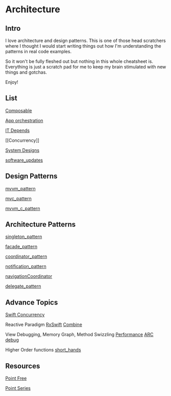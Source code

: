 

# Architecture

## Intro

I love architecture and design patterns.
This is one of those head scratchers where I thought I would start writing things out how I'm understanding the patterns in real code examples.

So it won't be fully fleshed out but nothing in this whole cheatsheet is. Everything is just a scratch pad for me to keep my brain stimulated with new things and gotchas.

Enjoy!

## List

[Composable](composable/ReadMe_composable.md)

[App orchestration](orchestration.md)

[IT Depends](it_Depends.md)

[[Concurrency]]

[System Designs](system_designs.md)

[software_updates](software_updates.md)

## Design Patterns

[mvvm_pattern](mvvm_pattern.md)

[mvc_pattern](mvc_pattern.md)

[mvvm_c_pattern](mvvm_c_pattern.md)

## Architecture Patterns 

[singleton_pattern](singleton_pattern.md)

[facade_pattern](facade_pattern.md)

[coordinator_pattern](coordinator_pattern.md)

[notification_pattern](notification_pattern.md)

[navigationCoordinator](navigationCoordinator.md)

[delegate_pattern](delegate_pattern.md)

## Advance Topics

[Swift Concurrency](ios/concurrency/Readme_concurrency.md)

Reactive Paradigm 
[RxSwift](ios/rxSwift/README_rxSwift.md)
[Combine](ios/combine/ReadMe_combine.md)

View Debugging, Memory Graph, Method Swizzling
[Performance](ios/xcode/performance.md)
[ARC](ios/lifecycle/arc.md)
[debug](ios/xcode/debug.md)

Higher Order functions [short_hands](ios/swift/short_hands.md)

## Resources

[Point Free](https://www.pointfree.co/collections/composable-architecture)

[Point Series](https://www.pointfree.co)
